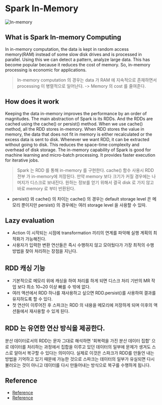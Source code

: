 # Spark In-Memory

![In-memory](https://user-images.githubusercontent.com/105041834/214788151-c8b8e633-ba42-46a0-aa27-d73b77a138cb.jpg)

## What is Spark In-memory Computing
In in-memory computation, the data is kept in random access memory(RAM) instead
of some slow disk drives and is processed in parallel. Using this we can detect
a pattern, analyze large data. This has become popular because it reduces
the cost of memory. So, in-memory processing is economic for applications.

> In-memory computation 의 경우는 data 가 RAM 에 지속적으로 존재하면서 processing 이 병렬적으로
> 일어난다. -> Memory 의 cost 를 줄여준다.

## How does it work
Keeping the data in-memory improves the performance by an order of magnitudes.
The main abstraction of Spark is its RDDs. And the RDDs are cached using the 
cache() or persist() method.
When we use cache() method, all the RDD stores in-memory. When RDD stores the
value in memory, the data that does not fit in memory is either recalculated 
or the excess data is sent to disk. Whenever we want RDD, it can be extracted without
going to disk. This reduces the space-time complexity and overhead of disk storage.
The in-memory capability of Spark is good for machine learning and micro-batch processing.
It provides faster execution for iterative jobs.

> Spark 는 RDD 를 통해 in-memory 를 구현한다. cache() 함수 사용시 RDD 전부 가 in-memory에 저장된다.
> 만약 memory 보다 크기가 커질 경우에는 나머지가 디스크로 보내진다. 원하는 정보를 얻기 위해서
> 결국 disk 로 가지 않고 바로 memory 로 부터 반환된다.

- persist() 와 cache() 의 차이는 cache() 의 경우는 default storage level 은 메모리 뿐이지만 persist() 의 경우에는 여러 storage level 을 사용할 수 있따.

## Lazy evaluation
- Action 이 시작되는 시점에 transformation 끼리의 연계를 파악해 실행 계획의 최적화가 가능해진다.
- 사용자가 입력한 변환 연산들은 즉시 수행하지 않고 모아뒀다가 가장 최적의 수행 방법을 찾아 처리하는 장점을 지닌다.

## RDD 캐싱 기능
- 기본적으로 메모리 위에 캐싱을 하여 처리를 하게 되면 디스크 처리 기반의 MR 작업 보다 최소 10~20 이상 빠를 수 밖에 없다.
- 여러 액션에서 RDD 하나를 재사용하고 싶으면 RDD.persist()를 사용하여 결과를 유지하도록 할 수 있다.
- 첫 연산이 이루어진 후 스파크는 RDD 의 내용을 메모리에 저장하게 되며 이후의 액션들에서 재사용할 수 있게 된다.

## RDD 는 유연한 연산 방식을 제공한다.
분산 데이터로서의 RDD는 문자 그대로 해석하면 '회복력을 가진 분산 데이터 집합' 으로 데이터를
처리하는 과정에서 집합을 이루고 있던 데이터의 일부에 문제가 생겨도 스스로 알아서 복구할 수 있다는
의미이다. 실제로 이것은 스파크가 RDD를 만들언 내는 방법을 기억하고 있기 때문에 가능한 것으로 스파크는 데이터의
일부가 유실되면 다시 불러오는 것이 아니고 데이터를 다시 만들어내는 방식으로 복구를 수행하게 됩니다.


## Reference
- [Reference](https://data-flair.training/blogs/spark-in-memory-computing/)
- [Reference](https://brocess.tistory.com/104)